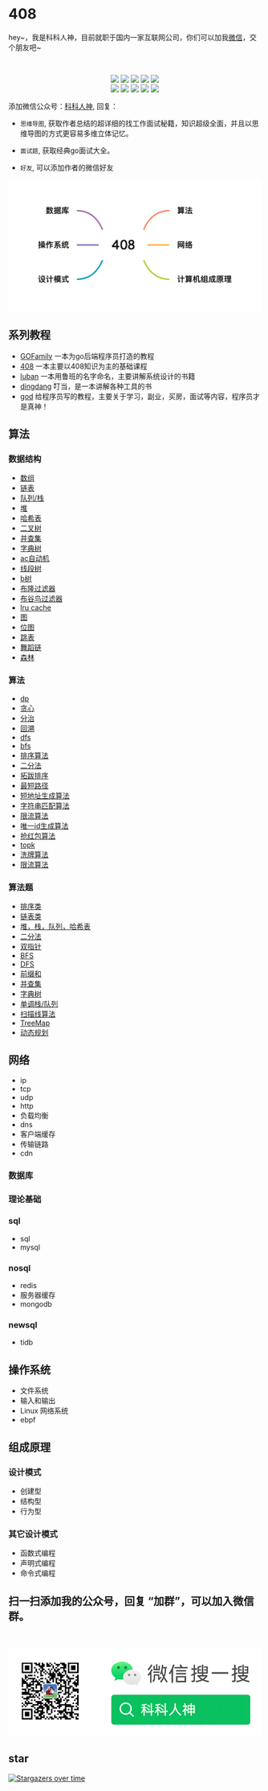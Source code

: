 # 408
<p align="left">
hey~，我是科科人神，目前就职于国内一家互联网公司，你们可以加我<a href="#wechat.png">微信</a>，交个朋友吧~
</p>
<br>
<p align="center">
<a href='#wechat.png' target="_blank"><img src="https://img.shields.io/static/v1?label=%E7%A7%91%E7%A7%91%E4%BA%BA%E7%A5%9E&message=%E5%85%AC%E4%BC%97%E5%8F%B7&color="></a>
<a href="https://www.youtube.com/channel/UCK8wjBe9sh4VHSowLQmWOzg" target="_blank"><img src="https://img.shields.io/static/v1?label=youtube&message=YouTube&color=red"></a>
<a href="https://space.bilibili.com/478621088" target="_blank"><img src="https://img.shields.io/static/v1?label=bilibili&message=b%E7%AB%99&color=blue"></a>
<a href="https://www.zhihu.com/people/shgopher" target="_blank"><img src="https://img.shields.io/static/v1?label=zhihu&message=%E7%9F%A5%E4%B9%8E&color=blue"></a>
<a href="https://juejin.cn/user/2682464104362557" target="_blank"><img src="https://img.shields.io/static/v1?label=juejin&message=%E6%8E%98%E9%87%91&color=blue"></a>
<br>
<a href="https://blog.csdn.net/zyfljxzby" target="_blank"><img src="https://img.shields.io/static/v1?label=csdn&message=CSDN&color=red"></a>
<a href="https://www.jianshu.com/u/ceaf3687b2bc" target="_blank"><img src="https://img.shields.io/static/v1?label=jianshu&message=%E7%AE%80%E4%B9%A6&color=red"></a>
<a href="https://www.toutiao.com/c/user/token/MS4wLjABAAAAIGeO1-kCUelF-G8GW3AvJlrEL7tiO24WHJmnX4nV1bs" target="_blank"><img src="https://img.shields.io/static/v1?label=toutiao&message=%E5%A4%B4%E6%9D%A1&color=red"></a>
<a href ="https://www.cnblogs.com/shgopher" target="_blank"><img src="https://img.shields.io/static/v1?label=cnblogs&message=%E5%8D%9A%E5%AE%A2%E5%9B%AD&color=red"></a>
<a href="https://my.oschina.net/shgopher" target="_blank"><img src="https://img.shields.io/static/v1?label=oschina&message=%E5%BC%80%E6%BA%90%E4%B8%AD%E5%9B%BD&color=green"></a>

</p>

添加微信公众号：<a href="#wechat.png">科科人神</a>, 回复：

- `思维导图`, 获取作者总结的超详细的找工作面试秘籍，知识超级全面，并且以思维导图的方式更容易多维立体记忆。
- `面试题`, 获取经典go面试大全。

- `好友`, 可以添加作者的微信好友


![](./408.png)
## 系列教程

- [GOFamily](https://shgopher.github.io/GOFamily/) 一本为go后端程序员打造的教程
- [408](https://shgopher.github.io/408/) 一本主要以408知识为主的基础课程
- [luban](https://shgopher.github.io/luban/) 一本用鲁班的名字命名，主要讲解系统设计的书籍
- [dingdang](https://shgopher.github.io/dingdang/) 叮当，是一本讲解各种工具的书
- [god](https://shgopher.github.io/god/) 给程序员写的教程，主要关于学习，副业，买房，面试等内容，程序员才是真神！

## 算法
### 数据结构
- [数组](./数据结构/数组/README.md)
- [链表](./数据结构/链表/README.md)
- [队列/栈](./数据结构/队列栈/README.md)
- [堆](./数据结构/堆/README.md)
- [哈希表](./数据结构/哈希表/README.md)
- [二叉树](./数据结构/二叉树/README.md)
- [并查集](./数据结构/并查集/README.md)
- [字典树](./数据结构/字典树/README.md)
- [ac自动机](./数据结构/ac自动机/README.md)
- [线段树](./数据结构/线段树/README.md)
- [b树](./数据结构/b树/README.md)
- [布隆过滤器](./数据结构/布隆过滤器/README.md)
- [布谷鸟过滤器](./数据结构/布谷鸟过滤器/README.md)
- [lru cache](./数据结构/lrucache/README.md)
- [图](./数据结构/图/README.md)
- [位图](./数据结构/位图/README.md)
- [跳表](./数据结构/跳表/README.md)
- [舞蹈链](./数据结构/舞蹈链/README.md)
- [森林](./数据结构/森林/README.md)
### 算法
- [dp](./算法/dp/README.md)
- [贪心](./算法/贪心/README.md)
- [分治](./算法/分治/README.md)
- [回溯](./算法/回溯/README.md)
- [dfs](./算法/dfs/README.md)
- [bfs](./算法/bfs/README.md)
- [排序算法](./算法/排序算法/README.md)
- [二分法](./算法/二分法/README.md)
- [拓跋排序](./算法/拓跋排序/README.md)
- [最短路径](./算法/最短路径/README.md)
- [短地址生成算法](./算法/短地址生成算法/README.md)
- [字符串匹配算法](./算法/字符串匹配算法/README.md)
- [限流算法](./算法/限流算法/README.md)
- [唯一id生成算法](./算法/唯一id生成算法/README.md)
- [抢红包算法](./算法/抢红包算法/README.md)
- [topk](./算法/topk/README.md)
- [洗牌算法](./算法/洗牌算法/README.md)
- [限流算法](./算法/限流算法/README.md)
### 算法题
- [排序类](./算法题/排序类/README.md)
- [链表类](./算法题/链表类/README.md)
- [堆，栈，队列，哈希表](./算法题/堆栈队列哈希表/README.md)
- [二分法](./算法题/二分法/README.md)
- [双指针](./算法题/双指针/README.md)
- [BFS](./算法题/BFS/README.md)
- [DFS](./算法题/DFS/README.md)
- [前缀和](./算法题/前缀和/README.md)
- [并查集](./算法题/并查集/README.md)
- [字典树](./算法题/字典树/README.md)
- [单调栈/队列](./算法题/单调栈队列/README.md)
- [扫描线算法](./算法题/扫描线算法/README.md)
- [TreeMap](./算法题/TreeMap/README.md)
- [动态规划](./算法题/动态规划/README.md)
## 网络
- ip
- tcp
- udp
- http
- 负载均衡
- dns
- 客户端缓存
- 传输链路
- cdn
### 数据库
### 理论基础
### sql
- sql
- mysql
### nosql
- redis
- 服务器缓存
- mongodb
### newsql
- tidb
## 操作系统
- 文件系统
- 输入和输出
- Linux 网络系统
- ebpf
## 组成原理
### 设计模式   
- 创建型
- 结构型
- 行为型
### 其它设计模式
- 函数式编程
- 声明式编程
- 命令式编程                   

## 扫一扫添加我的公众号，回复 “加群”，可以加入微信群。

<p id="wechat.png" align="center">
<br>
<br>
<img src="./wechat.png"  alt="公众号搜：科科人神">
</p>
                                                                             
## star

[![Stargazers over time](https://starchart.cc/shgopher/408.svg)](https://starchart.cc/shgopher/408)                      